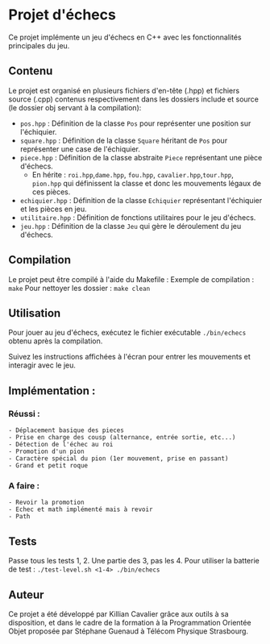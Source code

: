 # Projet d'échecs

Ce projet implémente un jeu d'échecs en C++ avec les fonctionnalités principales du jeu.

## Contenu

Le projet est organisé en plusieurs fichiers d'en-tête (.hpp) et fichiers source (.cpp) 
contenus respectivement dans les dossiers include et source (le dossier obj servant à la compilation):

- `pos.hpp` : Définition de la classe `Pos` pour représenter une position sur l'échiquier.
- `square.hpp` : Définition de la classe `Square` héritant de `Pos` pour représenter une case de l'échiquier.
- `piece.hpp` : Définition de la classe abstraite `Piece` représentant une pièce d'échecs.
    - En hérite : `roi.hpp`,`dame.hpp`, `fou.hpp`, `cavalier.hpp`,`tour.hpp`, `pion.hpp`
    qui définissent la classe et donc les mouvements légaux de ces pièces.
- `echiquier.hpp` : Définition de la classe `Echiquier` représentant l'échiquier et les pièces en jeu.
- `utilitaire.hpp` : Définition de fonctions utilitaires pour le jeu d'échecs.
- `jeu.hpp` : Définition de la classe `Jeu` qui gère le déroulement du jeu d'échecs.

## Compilation

Le projet peut être compilé à l'aide du Makefile :
Exemple de compilation : `make`
Pour nettoyer les dossier : `make clean`


## Utilisation

Pour jouer au jeu d'échecs, exécutez le fichier exécutable `./bin/echecs` obtenu après la compilation.

Suivez les instructions affichées à l'écran pour entrer les mouvements et interagir avec le jeu.

## Implémentation :
### Réussi :
    - Déplacement basique des pieces
    - Prise en charge des cousp (alternance, entrée sortie, etc...)
    - Détection de l'échec au roi
    - Promotion d'un pion
    - Caractère spécial du pion (1er mouvement, prise en passant)
    - Grand et petit roque

### A faire :
    - Revoir la promotion
    - Echec et math implémenté mais à revoir
    - Path

## Tests
Passe tous les tests 1, 2. Une partie des 3, pas les 4.
Pour utiliser la batterie de test : `./test-level.sh <1-4> ./bin/echecs`

## Auteur

Ce projet a été développé par Killian Cavalier grâce aux outils à sa disposition,
et dans le cadre de la formation à la Programmation Orientée Objet proposée par
Stéphane Guenaud à Télécom Physique Strasbourg.



